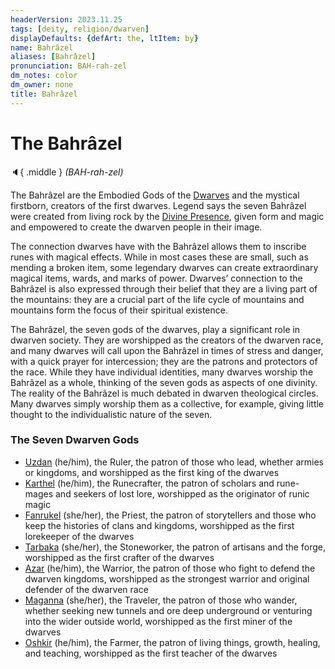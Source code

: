 ```yaml
---
headerVersion: 2023.11.25
tags: [deity, religion/dwarven]
displayDefaults: {defArt: the, ltItem: by}
name: Bahrâzel
aliases: [Bahrâzel]
pronunciation: BAH-rah-zel
dm_notes: color
dm_owner: none
title: Bahrâzel
---
```

# The Bahrâzel
:speaker:{ .middle } *(BAH-rah-zel)*  

The Bahrâzel are the Embodied Gods of the [Dwarves](<../../../../species/children-of-the-embodied-gods/dwarves/dwarves.md>) and the mystical firstborn, creators of the first dwarves. Legend says the seven Bahrâzel were created from living rock by the [Divine Presence](<../../high-gods/divine-presence.md>), given form and magic and empowered to create the dwarven people in their image.

The connection dwarves have with the Bahrâzel allows them to inscribe runes with magical effects. While in most cases these are small, such as mending a broken item, some legendary dwarves can create extraordinary magical items, wards, and marks of power. Dwarves’ connection to the Bahrâzel is also expressed through their belief that they are a living part of the mountains: they are a crucial part of the life cycle of mountains and mountains form the focus of their spiritual existence.

The Bahrâzel, the seven gods of the dwarves, play a significant role in dwarven society. They are worshipped as the creators of the dwarven race, and many dwarves will call upon the Bahrâzel in times of stress and danger, with a quick prayer for intercession; they are the patrons and protectors of the race. While they have individual identities, many dwarves worship the Bahrâzel as a whole, thinking of the seven gods as aspects of one divinity. The reality of the Bahrâzel is much debated in dwarven theological circles. Many dwarves simply worship them as a collective, for example, giving little thought to the individualistic nature of the seven. 
### The Seven Dwarven Gods

- [Uzdan](<./uzdan.md>) (he/him), the Ruler, the patron of those who lead, whether armies or kingdoms, and worshipped as the first king of the dwarves
- [Karthel](<./karthel.md>) (he/him), the Runecrafter, the patron of scholars and rune-mages and seekers of lost lore, worshipped as the originator of runic magic
- [Fanrukel](<./fanrukel.md>) (she/her), the Priest, the patron of storytellers and those who keep the histories of clans and kingdoms, worshipped as the first lorekeeper of the dwarves
- [Tarbaka](<./tarbaka.md>) (she/her), the Stoneworker, the patron of artisans and the forge, worshipped as the first crafter of the dwarves
- [Azar](<./azar.md>) (he/him), the Warrior, the patron of those who fight to defend the dwarven kingdoms, worshipped as the strongest warrior and original defender of the dwarven race
- [Maganna](<./maganna.md>) (she/her), the Traveler, the patron of those who wander, whether seeking new tunnels and ore deep underground or venturing into the wider outside world, worshipped as the first miner of the dwarves
- [Oshkir](<./oshkir.md>) (he/him), the Farmer, the patron of living things, growth, healing, and teaching, worshipped as the first teacher of the dwarves
